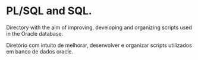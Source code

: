 # PL/SQL and SQL.
Directory with the aim of improving, developing and organizing scripts used in the Oracle database.

Diretório com intuito de melhorar, desenvolver e organizar scripts utilizados em banco de dados oracle.
